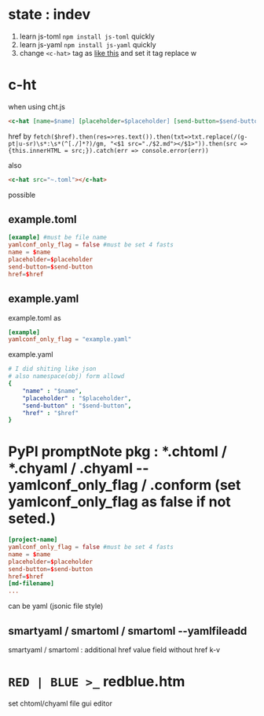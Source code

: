 # state : indev

1. learn js-toml `npm install js-toml` quickly
2. learn js-yaml `npm install js-yaml` quickly
3. change `<c-hat>` tag as [like this](#c-ht) and set it <c-ht> tag replace w <c-hat>

# c-ht
when using cht.js
```html
<c-hat [name=$name] [placeholder=$placeholder] [send-button=$send-button] href=~></c-hat>
```

href by
`fetch($href).then(res=>res.text()).then(txt=>txt.replace(/(g-pt|u-sr)\s*:\s*(^[./]*?)/gm, "<$1 src="./$2.md"></$1>")).then(src => {this.innerHTML = src;}).catch(err => console.error(err))`

also
```html
<c-hat src="~.toml"></c-hat>
```
possible

## example.toml
```toml
[example] #must be file name
yamlconf_only_flag = false #must be set 4 fasts
name = $name
placeholder=$placeholder
send-button=$send-button
href=$href
```

## example.yaml
example.toml as
```toml
[example]
yamlconf_only_flag = "example.yaml"
```

example.yaml
```yaml
# I did shiting like json
# also namespace(obj) form allowd
{
    "name" : "$name",
    "placeholder" : "$placeholder",
    "send-button" : "$send-button",
    "href" : "$href"
}
```

# PyPI promptNote pkg : *.chtoml / *.chyaml / .chyaml --yamlconf_only_flag / .conform (set yamlconf_only_flag as false if not seted.)
```toml
[project-name]
yamlconf_only_flag = false #must be set 4 fasts
name = $name
placeholder=$placeholder
send-button=$send-button
href=$href
[md-filename]
...
```

can be yaml (jsonic file style)

## smartyaml / smartoml / smartoml --yamlfileadd

smartyaml / smartoml : additional href value field without href k-v

# `RED | BLUE >_` redblue.htm
set chtoml/chyaml file gui editor
